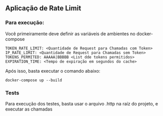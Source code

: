## Aplicação de Rate Limit

### Para execução: 
Você primeiramente deve definir as variáveis de ambientes no docker-compose

```
TOKEN_RATE_LIMIT: <Quantidade de Request para Chamadas com Token>
IP_RATE_LIMIT: <Quantidade de Request para Chamadas sem Token>
TOKENS_PERMITED: AAAAA|BBBBB <List dde tokens permitidos>
EXPIRATION_TIME: <Tempo de expiração em segundos do cache>
```

Após isso, basta executar o comando abaixo:

```
docker-compose up --build
```
### Tests
Para execução dos testes, basta usar o arquivo .http na raíz do projeto, e executar as chamadas
